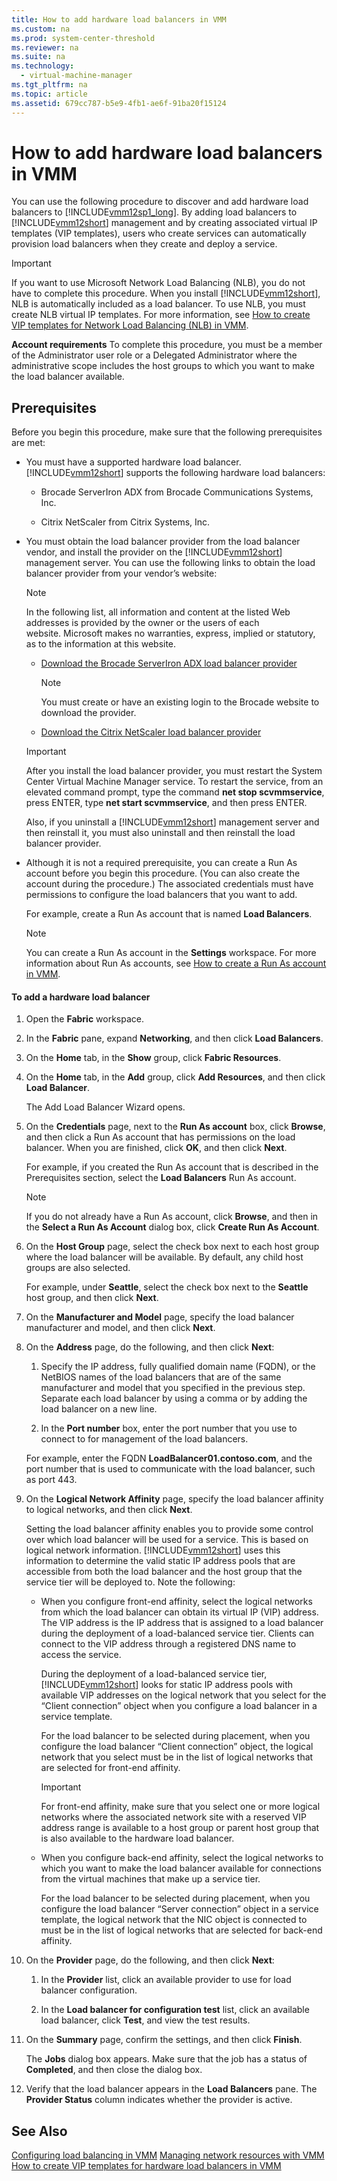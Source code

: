 ```yaml
---
title: How to add hardware load balancers in VMM
ms.custom: na
ms.prod: system-center-threshold
ms.reviewer: na
ms.suite: na
ms.technology: 
  - virtual-machine-manager
ms.tgt_pltfrm: na
ms.topic: article
ms.assetid: 679cc787-b5e9-4fb1-ae6f-91ba20f15124
---
```

# How to add hardware load balancers in VMM
You can use the following procedure to discover and add hardware load balancers to [!INCLUDE[vmm12sp1_long](../../includes/vmm12sp1_long_md.md)]. By adding load balancers to [!INCLUDE[vmm12short](../../includes/vmm12short_md.md)] management and by creating associated virtual IP templates \(VIP templates\), users who create services can automatically provision load balancers when they create and deploy a service.

> [!IMPORTANT]
> If you want to use Microsoft Network Load Balancing \(NLB\), you do not have to complete this procedure. When you install [!INCLUDE[vmm12short](../../includes/vmm12short_md.md)], NLB is automatically included as a load balancer. To use NLB, you must create NLB virtual IP templates. For more information, see [How to create VIP templates for Network Load Balancing &#40;NLB&#41; in VMM](How-to-create-VIP-templates-for-Network-Load-Balancing--NLB--in-VMM.md).

**Account requirements** To complete this procedure, you must be a member of the Administrator user role or a Delegated Administrator where the administrative scope includes the host groups to which you want to make the load balancer available.

## Prerequisites
Before you begin this procedure, make sure that the following prerequisites are met:

-   You must have a supported hardware load balancer. [!INCLUDE[vmm12short](../../includes/vmm12short_md.md)] supports the following hardware load balancers:

    -   Brocade ServerIron ADX from Brocade Communications Systems, Inc.

    -   Citrix NetScaler from Citrix Systems, Inc.

-   You must obtain the load balancer provider from the load balancer vendor, and install the provider on the [!INCLUDE[vmm12short](../../includes/vmm12short_md.md)] management server. You can use the following links to obtain the load balancer provider from your vendor’s website:

    > [!NOTE]
    > In the following list, all information and content at the listed Web addresses is provided by the owner or the users of each website. Microsoft makes no warranties, express, implied or statutory, as to the information at this website.

    -   [Download the Brocade ServerIron ADX load balancer provider](http://www.brocade.com/partnerships/technology-alliance-partners/partner-details/microsoft/microsoft-systems-center/index.page)

        > [!NOTE]
        > You must create or have an existing login to the Brocade website to download the provider.

    -   [Download the Citrix NetScaler load balancer provider](https://www.citrix.com/community.html)

    > [!IMPORTANT]
    > After you install the load balancer provider, you must restart the System Center Virtual Machine Manager service. To restart the service, from an elevated command prompt, type the command **net stop scvmmservice**, press ENTER, type **net start scvmmservice**, and then press ENTER.
    > 
    > Also, if you uninstall a [!INCLUDE[vmm12short](../../includes/vmm12short_md.md)] management server and then reinstall it, you must also uninstall and then reinstall the load balancer provider.

-   Although it is not a required prerequisite, you can create a Run As account before you begin this procedure. \(You can also create the account during the procedure.\) The associated credentials must have permissions to configure the load balancers that you want to add.

    For example, create a Run As account that is named **Load Balancers**.

    > [!NOTE]
    > You can create a Run As account in the **Settings** workspace. For more information about Run As accounts, see [How to create a Run As account in VMM](How-to-create-a-Run-As-account-in-VMM.md).

#### To add a hardware load balancer

1.  Open the **Fabric** workspace.

2.  In the **Fabric** pane, expand **Networking**, and then click **Load Balancers**.

3.  On the **Home** tab, in the **Show** group, click **Fabric Resources**.

4.  On the **Home** tab, in the **Add** group, click **Add Resources**, and then click **Load Balancer**.

    The Add Load Balancer Wizard opens.

5.  On the **Credentials** page, next to the **Run As account** box, click **Browse**, and then click a Run As account that has permissions on the load balancer. When you are finished, click **OK**, and then click **Next**.

    For example, if you created the Run As account that is described in the Prerequisites section, select the **Load Balancers** Run As account.

    > [!NOTE]
    > If you do not already have a Run As account, click **Browse**, and then in the **Select a Run As Account** dialog box, click **Create Run As Account**.

6.  On the **Host Group** page, select the check box next to each host group where the load balancer will be available. By default, any child host groups are also selected.

    For example, under **Seattle**, select the check box next to the **Seattle** host group, and then click **Next**.

7.  On the **Manufacturer and Model** page, specify the load balancer manufacturer and model, and then click **Next**.

8.  On the **Address** page, do the following, and then click **Next**:

    1.  Specify the IP address, fully qualified domain name \(FQDN\), or the NetBIOS names of the load balancers that are of the same manufacturer and model that you specified in the previous step. Separate each load balancer by using a comma or by adding the load balancer on a new line.

    2.  In the **Port number** box, enter the port number that you use to connect to for management of the load balancers.

    For example, enter the FQDN **LoadBalancer01.contoso.com**, and the port number that is used to communicate with the load balancer, such as port 443.

9. On the **Logical Network Affinity** page, specify the load balancer affinity to logical networks, and then click **Next**.

    Setting the load balancer affinity enables you to provide some control over which load balancer will be used for a service. This is based on logical network information. [!INCLUDE[vmm12short](../../includes/vmm12short_md.md)] uses this information to determine the valid static IP address pools that are accessible from both the load balancer and the host group that the service tier will be deployed to. Note the following:

    -   When you configure front\-end affinity, select the logical networks from which the load balancer can obtain its virtual IP \(VIP\) address. The VIP address is the IP address that is assigned to a load balancer during the deployment of a load\-balanced service tier. Clients can connect to the VIP address through a registered DNS name to access the service.

        During the deployment of a load\-balanced service tier, [!INCLUDE[vmm12short](../../includes/vmm12short_md.md)] looks for static IP address pools with available VIP addresses on the logical network that you select for the “Client connection” object when you configure a load balancer in a service template.

        For the load balancer to be selected during placement, when you configure the load balancer “Client connection” object, the logical network that you select must be in the list of logical networks that are selected for front\-end affinity.

        > [!IMPORTANT]
        > For front\-end affinity, make sure that you select one or more logical networks where the associated network site with a reserved VIP address range is available to a host group or parent host group that is also available to the hardware load balancer.

    -   When you configure back\-end affinity, select the logical networks to which you want to make the load balancer available for connections from the virtual machines that make up a service tier.

        For the load balancer to be selected during placement, when you configure the load balancer “Server connection” object in a service template, the logical network that the NIC object is connected to must be in the list of logical networks that are selected for back\-end affinity.

10. On the **Provider** page, do the following, and then click **Next**:

    1.  In the **Provider** list, click an available provider to use for load balancer configuration.

    2.  In the **Load balancer for configuration test** list, click an available load balancer, click **Test**, and view the test results.

11. On the **Summary** page, confirm the settings, and then click **Finish**.

    The **Jobs** dialog box appears. Make sure that the job has a status of **Completed**, and then close the dialog box.

12. Verify that the load balancer appears in the **Load Balancers** pane. The **Provider Status** column indicates whether the provider is active.

## See Also
[Configuring load balancing in VMM](Configuring-load-balancing-in-VMM.md)
[Managing network resources with VMM](Managing-network-resources-with-VMM.md)
[How to create VIP templates for hardware load balancers in VMM](How-to-create-VIP-templates-for-hardware-load-balancers-in-VMM.md)


